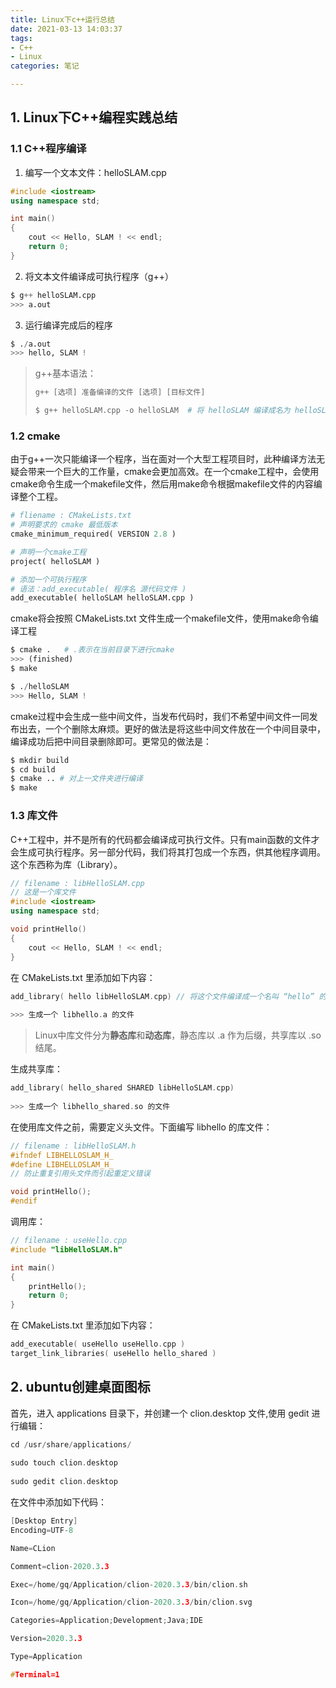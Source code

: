 ```yaml
---
title: Linux下c++运行总结
date: 2021-03-13 14:03:37
tags:
- C++
- Linux
categories: 笔记

---
```


## 1. Linux下C++编程实践总结

### 1.1 C++程序编译

1. 编写一个文本文件：helloSLAM.cpp

```c++
#include <iostream>
using namespace std;

int main()
{
	cout << Hello, SLAM ! << endl;
	return 0;
}
```

2. 将文本文件编译成可执行程序（g++）

```python
$ g++ helloSLAM.cpp
>>> a.out
```

3. 运行编译完成后的程序

```python
$ ./a.out
>>> hello, SLAM !
```

> g++基本语法：
>
> ```c++
> g++ [选项] 准备编译的文件 [选项] [目标文件]
> ```
>
> ```python
> $ g++ helloSLAM.cpp -o helloSLAM	# 将 helloSLAM 编译成名为 helloSLAM 的可执行文件
> ```
>
> 

### 1.2 cmake

由于g++一次只能编译一个程序，当在面对一个大型工程项目时，此种编译方法无疑会带来一个巨大的工作量，cmake会更加高效。在一个cmake工程中，会使用cmake命令生成一个makefile文件，然后用make命令根据makefile文件的内容编译整个工程。

```python
# fliename : CMakeLists.txt
# 声明要求的 cmake 最低版本
cmake_minimum_required( VERSION 2.8 )

# 声明一个cmake工程
project( helloSLAM )

# 添加一个可执行程序
# 语法：add_executable( 程序名 源代码文件 )
add_executable( helloSLAM helloSLAM.cpp )
```

cmake将会按照 CMakeLists.txt 文件生成一个makefile文件，使用make命令编译工程

```python
$ cmake .   # .表示在当前目录下进行cmake
>>> (finished)
$ make

$ ./helloSLAM
>>> Hello, SLAM !
```

cmake过程中会生成一些中间文件，当发布代码时，我们不希望中间文件一同发布出去，一个个删除太麻烦。更好的做法是将这些中间文件放在一个中间目录中，编译成功后把中间目录删除即可。更常见的做法是：

```python
$ mkdir build
$ cd build
$ cmake .. # 对上一文件夹进行编译
$ make
```

### 1.3 库文件

C++工程中，并不是所有的代码都会编译成可执行文件。只有main函数的文件才会生成可执行程序。另一部分代码，我们将其打包成一个东西，供其他程序调用。这个东西称为库（Library）。

```c++
// filename : libHelloSLAM.cpp
// 这是一个库文件
#include <iostream>
using namespace std;

void printHello()
{
	cout << Hello, SLAM ! << endl;
}
```

在 CMakeLists.txt 里添加如下内容：

```c
add_library( hello libHelloSLAM.cpp) // 将这个文件编译成一个名叫 “hello” 的库
    
>>> 生成一个 libhello.a 的文件
```

> Linux中库文件分为**静态库**和**动态库**，静态库以 .a 作为后缀，共享库以 .so 结尾。

生成共享库：

```C++
add_library( hello_shared SHARED libHelloSLAM.cpp)
    
>>> 生成一个 libhello_shared.so 的文件
```

在使用库文件之前，需要定义头文件。下面编写 libhello 的库文件：

```c++
// filename : libHelloSLAM.h
#ifndef LIBHELLOSLAM_H_
#define LIBHELLOSLAM_H_
// 防止重复引用头文件而引起重定义错误

void printHello();
#endif
```

调用库：

```c++
// filename : useHello.cpp
#include "libHelloSLAM.h"

int main()
{
	printHello();
	return 0;
}
```

在 CMakeLists.txt 里添加如下内容：

```c
add_executable( useHello useHello.cpp )
target_link_libraries( useHello hello_shared )
```



## 2. ubuntu创建桌面图标

首先，进入 applications 目录下，并创建一个 clion.desktop 文件,使用 gedit 进行编辑：

```c
cd /usr/share/applications/
    
sudo touch clion.desktop
    
sudo gedit clion.desktop
```

在文件中添加如下代码：

```c++
[Desktop Entry]
Encoding=UTF-8

Name=CLion

Comment=clion-2020.3.3

Exec=/home/gq/Application/clion-2020.3.3/bin/clion.sh

Icon=/home/gq/Application/clion-2020.3.3/bin/clion.svg

Categories=Application;Development;Java;IDE

Version=2020.3.3

Type=Application

#Terminal=1
```



